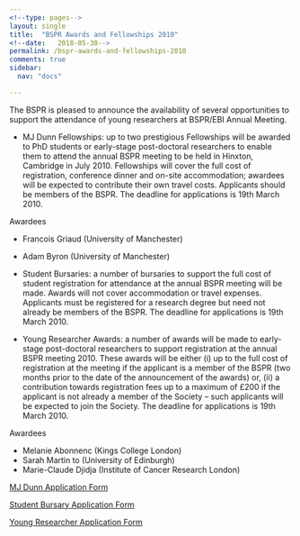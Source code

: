 ```yaml
---
<!--type: pages-->
layout: single
title:  "BSPR Awards and Fellowships 2010"
<!--date:   2018-05-30-->
permalink: /bspr-awards-and-fellowships-2010
comments: true
sidebar:
  nav: "docs"

---
```



The BSPR is pleased to announce the availability of several opportunities to support the attendance of young researchers at BSPR/EBI Annual Meeting.

- MJ Dunn Fellowships: up to two prestigious Fellowships will be awarded to PhD students or early-stage post-doctoral researchers to enable them to attend the annual BSPR meeting to be held in Hinxton, Cambridge in July 2010. Fellowships will cover the full cost of registration, conference dinner and on-site accommodation; awardees will be expected to contribute their own travel costs. Applicants should be members of the BSPR.   The deadline for applications is 19th March 2010.

Awardees

- Francois Griaud (University of Manchester)
- Adam Byron (University of Manchester)

- Student Bursaries:  a number of bursaries to support the full cost of student registration for attendance at the annual BSPR meeting will be made. Awards will not cover accommodation or travel expenses. Applicants must be registered for a research degree but need not already be members of the BSPR.  The deadline for applications is 19th March 2010.
- Young Researcher Awards: a number of awards will be made to early-stage post-doctoral researchers to support registration at the annual BSPR meeting 2010. These awards will be either (i) up to the full cost of registration at the meeting if the applicant is a member of the BSPR (two months prior to the date of the announcement of the awards) or, (ii) a contribution towards registration fees up to a maximum of £200 if the applicant is not already a member of the Society – such applicants will be expected to join the Society.  The deadline for applications is 19th March 2010.

Awardees

- Melanie Abonnenc (Kings College London)
- Sarah Martin to (University of Edinburgh)
- Marie-Claude Djidja (Institute of Cancer Research London)





[MJ Dunn Application Form]({{site.baseurl}}/assets/files/MJ_Dunn_Fellowships_Application_Form_2010.doc)

[Student Bursary Application Form]({{site.baseurl}}/assets/files/BSPR_Student_Bursary_Application_Form_2010.doc)

[Young Researcher Application Form]({{site.baseurl}}/assets/files/BSPR_Young_Researcher_Award_Application_Form_2010.doc)

